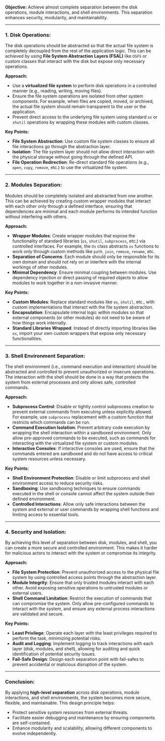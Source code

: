 **Objective:**
Achieve almost complete separation between the disk operations, module interactions, and shell environments. This separation enhances security, modularity, and maintainability.

---

### 1. **Disk Operations:**
The disk operations should be abstracted so that the actual file system is completely decoupled from the rest of the application logic. This can be achieved by using **File System Abstraction Layers (FSAL)** like `OSFS` or custom classes that interact with the disk but expose only necessary operations.

**Approach:**
- Use a **virtualized file system** to perform disk operations in a controlled manner (e.g., reading, writing, moving files).
- Ensure the file system operations are isolated from other system components. For example, when files are copied, moved, or archived, the actual file system should remain transparent to the user or the application.
- Prevent direct access to the underlying file system using standard `os` or `shutil` operations by wrapping these modules with custom classes.

**Key Points:**
- **File System Abstraction**: Use custom file system classes to ensure all file interactions go through the abstraction layer.
- **Isolation**: The file system layer should not allow direct interaction with the physical storage without going through the defined API.
- **File Operation Redirection**: Re-direct standard file operations (e.g., `open`, `copy`, `remove`, etc.) to use the virtualized file system.

---

### 2. **Modules Separation:**
Modules should be completely isolated and abstracted from one another. This can be achieved by creating custom wrapper modules that interact with each other only through a defined interface, ensuring that dependencies are minimal and each module performs its intended function without interfering with others.

**Approach:**
- **Wrapper Modules**: Create wrapper modules that expose the functionality of standard libraries (`os`, `shutil`, `subprocess`, etc.) via controlled interfaces. For example, the `Os` class abstracts `os` functions to work only through custom methods like `path_join`, `remove`, `rename`, etc.
- **Separation of Concerns**: Each module should only be responsible for its own domain and should not rely on or interfere with the internal workings of other modules.
- **Minimal Dependency**: Ensure minimal coupling between modules. Use dependency injection or direct passing of required objects to allow modules to work together in a non-invasive manner.

**Key Points:**
- **Custom Modules**: Replace standard modules like `os`, `shutil`, etc., with custom implementations that interact with the file system abstraction.
- **Encapsulation**: Encapsulate internal logic within modules so that external components (or other modules) do not need to be aware of how things work internally.
- **Standard Libraries Wrapped**: Instead of directly importing libraries like `os`, import your own custom wrappers that expose only necessary functionalities.

---

### 3. **Shell Environment Separation:**
The shell environment (i.e., command execution and interaction) should be abstracted and controlled to prevent unauthorized or insecure operations. The interaction with the shell should be done in a way that protects the system from external processes and only allows safe, controlled commands.

**Approach:**
- **Subprocess Control**: Disable or tightly control subprocess creation to prevent external commands from executing unless explicitly allowed. For example, use `subprocess` replacement with a custom function that restricts which commands can be run.
- **Command Execution Isolation**: Prevent arbitrary code execution by wrapping the shell interaction within a sandboxed environment. Only allow pre-approved commands to be executed, such as commands for interacting with the virtualized file system or custom modules.
- **Interactive Consoles**: If interactive consoles are used, ensure that the commands entered are sandboxed and do not have access to critical system resources unless necessary.

**Key Points:**
- **Shell Environment Protection**: Disable or limit subprocess and shell environment access to reduce security risks.
- **Sandboxing**: Use sandboxing techniques to ensure commands executed in the shell or console cannot affect the system outside their defined environment.
- **Controlled Interactions**: Allow only safe interactions between the system and external or user commands by wrapping shell functions and limiting access to essential tools.

---

### 4. **Security and Isolation:**
By achieving this level of separation between disk, modules, and shell, you can create a more secure and controlled environment. This makes it harder for malicious actors to interact with the system or compromise its integrity.

**Approach:**
- **File System Protection**: Prevent unauthorized access to the physical file system by using controlled access points through the abstraction layer.
- **Module Integrity**: Ensure that only trusted modules interact with each other. Avoid exposing sensitive operations to untrusted modules or external users.
- **Shell Command Limitation**: Restrict the execution of commands that can compromise the system. Only allow pre-configured commands to interact with the system, and ensure any external process interactions are validated and secure.

**Key Points:**
- **Least Privilege**: Operate each layer with the least privileges required to perform the task, minimizing potential risks.
- **Audit and Logging**: Implement logging to track interactions with each layer (disk, modules, and shell), allowing for auditing and quick identification of potential security issues.
- **Fail-Safe Design**: Design each separation point with fail-safes to prevent accidental or malicious disruption of the system.

---

### Conclusion:
By applying **high-level separation** across disk operations, module interactions, and shell environments, the system becomes more secure, flexible, and maintainable. This design principle helps:
- Protect sensitive system resources from external threats.
- Facilitate easier debugging and maintenance by ensuring components are self-contained.
- Enhance modularity and scalability, allowing different components to evolve independently.
